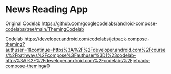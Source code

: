 # News Reading App

Original Codelab
https://github.com/googlecodelabs/android-compose-codelabs/tree/main/ThemingCodelab

Codelab
https://developer.android.com/codelabs/jetpack-compose-theming?authuser=1&continue=https%3A%2F%2Fdeveloper.android.com%2Fcourses%2Fpathways%2Fcompose%3Fauthuser%3D1%23codelab-https%3A%2F%2Fdeveloper.android.com%2Fcodelabs%2Fjetpack-compose-theming#0
